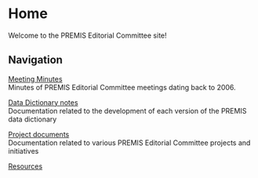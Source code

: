 # Home

Welcome to the PREMIS Editorial Committee site!

## Navigation

[Meeting Minutes](./MeetingMinutes)   
Minutes of PREMIS Editorial Committee meetings dating back to 2006.

[Data Dictionary notes](./DataDictionary)  
Documentation related to the development of each version of the PREMIS data dictionary

[Project documents](./ProjectDocuments)  
Documentation related to various PREMIS Editorial Committee projects and initiatives

[Resources](./Resources)  

